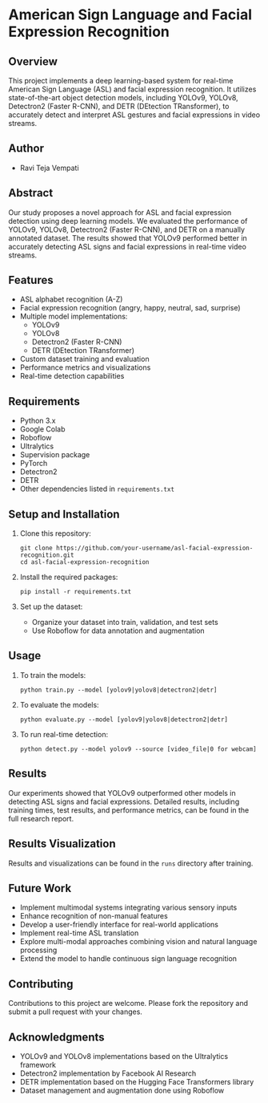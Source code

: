 # American Sign Language and Facial Expression Recognition

## Overview
This project implements a deep learning-based system for real-time American Sign Language (ASL) and facial expression recognition. It utilizes state-of-the-art object detection models, including YOLOv9, YOLOv8, Detectron2 (Faster R-CNN), and DETR (DEtection TRansformer), to accurately detect and interpret ASL gestures and facial expressions in video streams.

## Author
- Ravi Teja Vempati

## Abstract
Our study proposes a novel approach for ASL and facial expression detection using deep learning models. We evaluated the performance of YOLOv9, YOLOv8, Detectron2 (Faster R-CNN), and DETR on a manually annotated dataset. The results showed that YOLOv9 performed better in accurately detecting ASL signs and facial expressions in real-time video streams.

## Features
- ASL alphabet recognition (A-Z)
- Facial expression recognition (angry, happy, neutral, sad, surprise)
- Multiple model implementations:
  - YOLOv9
  - YOLOv8
  - Detectron2 (Faster R-CNN)
  - DETR (DEtection TRansformer)
- Custom dataset training and evaluation
- Performance metrics and visualizations
- Real-time detection capabilities

## Requirements
- Python 3.x
- Google Colab
- Roboflow
- Ultralytics
- Supervision package
- PyTorch
- Detectron2
- DETR
- Other dependencies listed in `requirements.txt`

## Setup and Installation
1. Clone this repository:
   ```
   git clone https://github.com/your-username/asl-facial-expression-recognition.git
   cd asl-facial-expression-recognition
   ```

2. Install the required packages:
   ```
   pip install -r requirements.txt
   ```

3. Set up the dataset:
   - Organize your dataset into train, validation, and test sets
   - Use Roboflow for data annotation and augmentation

## Usage
1. To train the models:
   ```
   python train.py --model [yolov9|yolov8|detectron2|detr]
   ```

2. To evaluate the models:
   ```
   python evaluate.py --model [yolov9|yolov8|detectron2|detr]
   ```

3. To run real-time detection:
   ```
   python detect.py --model yolov9 --source [video_file|0 for webcam]
   ```

## Results
Our experiments showed that YOLOv9 outperformed other models in detecting ASL signs and facial expressions. Detailed results, including training times, test results, and performance metrics, can be found in the full research report.

## Results Visualization
Results and visualizations can be found in the `runs` directory after training.

## Future Work
- Implement multimodal systems integrating various sensory inputs
- Enhance recognition of non-manual features
- Develop a user-friendly interface for real-world applications
- Implement real-time ASL translation
- Explore multi-modal approaches combining vision and natural language processing
- Extend the model to handle continuous sign language recognition

## Contributing
Contributions to this project are welcome. Please fork the repository and submit a pull request with your changes.

## Acknowledgments
- YOLOv9 and YOLOv8 implementations based on the Ultralytics framework
- Detectron2 implementation by Facebook AI Research
- DETR implementation based on the Hugging Face Transformers library
- Dataset management and augmentation done using Roboflow
